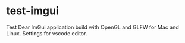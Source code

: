 # test-imgui

Test Dear ImGui application build with OpenGL and GLFW for Mac and Linux. Settings for vscode editor.

